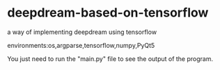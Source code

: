 # deepdream-based-on-tensorflow
a way of implementing deepdream using tensorflow


environments:os,argparse,tensorflow,numpy,PyQt5

You just need to run the "main.py" file to see the output of the program.
